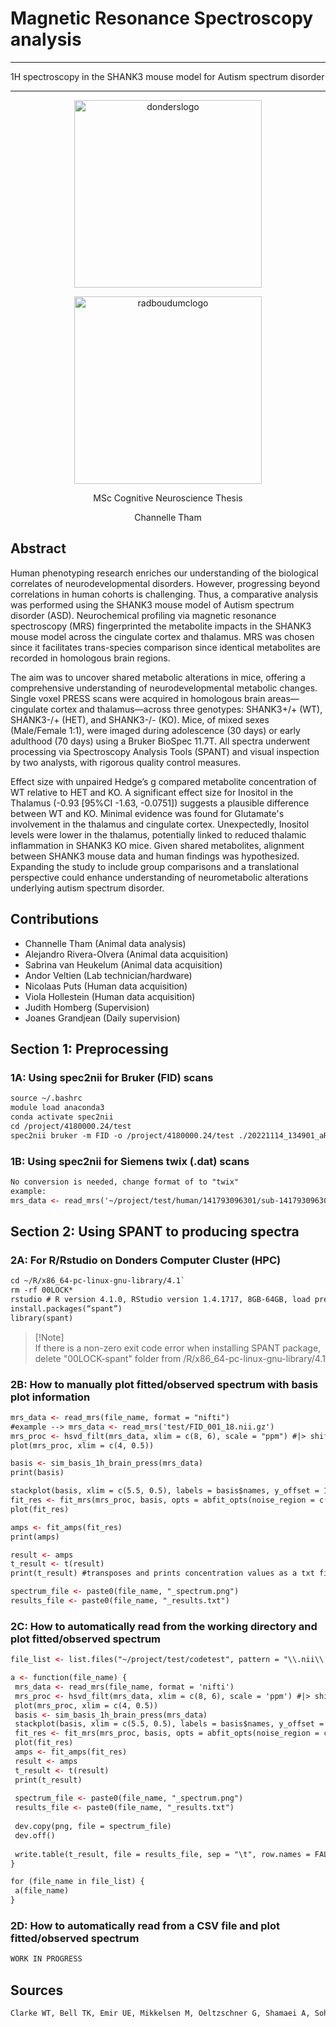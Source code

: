 # Magnetic Resonance Spectroscopy analysis

---
1H spectroscopy in the SHANK3 mouse model for Autism spectrum disorder 

---

<p align="center">
<img src= "https://www.smartnets-etn.eu/wp-content/uploads/2020/08/dondersru-1.png" 
alt="donderslogo" width=300>

<p align="center">
<img src="https://upload.wikimedia.org/wikipedia/commons/d/dd/Radboud_university_medical_center_logo.png?20170808070641" 
alt="radboudumclogo" width=300>
 
<p align="center">
MSc Cognitive Neuroscience Thesis
<p align="center" >Channelle Tham </p>
</p>

## Abstract
<!--- > [!IMPORTANT]\
> We ask that all users read our [legal disclaimer](https://github.com/simple-icons/simple-icons/blob/develop/DISCLAIMER.md) before using icons from Simple Icons. ---> 
Human phenotyping research enriches our understanding of the biological correlates of neurodevelopmental disorders. However, progressing beyond correlations in human cohorts is challenging. Thus, a comparative analysis was performed using the SHANK3 mouse model of Autism spectrum disorder (ASD). Neurochemical profiling via magnetic resonance spectroscopy (MRS) fingerprinted the metabolite impacts in the SHANK3 mouse model across the cingulate cortex and thalamus. MRS was chosen since it facilitates trans-species comparison since identical metabolites are recorded in homologous brain regions. 

The aim was to uncover shared metabolic alterations in mice, offering a comprehensive understanding of neurodevelopmental metabolic changes. Single voxel PRESS scans were acquired in homologous brain areas—cingulate cortex and thalamus—across three genotypes: SHANK3+/+ (WT), SHANK3-/+ (HET), and SHANK3-/- (KO). Mice, of mixed sexes (Male/Female 1:1), were imaged during adolescence (30 days) or early adulthood (70 days) using a Bruker BioSpec 11.7T. All spectra underwent processing via Spectroscopy Analysis Tools (SPANT) and visual inspection by two analysts, with rigorous quality control measures. 

Effect size with unpaired Hedge’s g compared metabolite concentration of WT relative to HET and KO. A significant effect size for Inositol in the Thalamus (-0.93 [95%CI -1.63, -0.0751]) suggests a plausible difference between WT and KO. Minimal evidence was found for Glutamate's involvement in the thalamus and cingulate cortex. Unexpectedly, Inositol levels were lower in the thalamus, potentially linked to reduced thalamic inflammation in SHANK3 KO mice. Given shared metabolites, alignment between SHANK3 mouse data and human findings was hypothesized. Expanding the study to include group comparisons and a translational perspective could enhance understanding of neurometabolic alterations underlying autism spectrum disorder.


## Contributions
<ul style=“list-style-type:circle”>
<li>  Channelle Tham (Animal data analysis)  </li>
<li>  Alejandro Rivera-Olvera (Animal data acquisition)  </li>
<li> Sabrina van Heukelum (Animal data acquisition)  </li>
<li> Andor Veltien (Lab technician/hardware)  </li>
<li> Nicolaas Puts (Human data acquisition)  </li>
<li> Viola Hollestein (Human data acquisition)  </li>
<li> Judith Homberg (Supervision)  </li>
<li> Joanes Grandjean (Daily supervision)  </li>
</ul>

## Section 1: Preprocessing

### 1A: Using spec2nii for Bruker (FID) scans 

```html
source ~/.bashrc
module load anaconda3
conda activate spec2nii
cd /project/4180000.24/test
spec2nii bruker -m FID -o /project/4180000.24/test ./20221114_134901_aRi001_1_1_1/18/fid
```

### 1B: Using spec2nii for Siemens twix (.dat) scans
```html
No conversion is needed, change format of to "twix"
example:
mrs_data <- read_mrs('~/project/test/human/141793096301/sub-141793096301_PRESS_ACC_unsuppressed.dat', format = "twix")
```

## Section 2: Using SPANT to producing spectra 
### 2A: For R/Rstudio on Donders Computer Cluster (HPC)
```html
cd ~/R/x86_64-pc-linux-gnu-library/4.1`
rm -rf 00LOCK*
rstudio # R version 4.1.0, RStudio version 1.4.1717, 8GB-64GB, load preinstalled packages 
install.packages(“spant”)
library(spant)
```
> [!Note]\
> If there is a non-zero exit code error when installing SPANT package, delete "00LOCK-spant" folder from /R/x86_64-pc-linux-gnu-library/4.1 

### 2B: How to manually plot fitted/observed spectrum with basis plot information 
 ```html
mrs_data <- read_mrs(file_name, format = "nifti")
#example --> mrs_data <- read_mrs('test/FID_001_18.nii.gz')
mrs_proc <- hsvd_filt(mrs_data, xlim = c(8, 6), scale = "ppm") #|> shift(-1.90)
plot(mrs_proc, xlim = c(4, 0.5))

basis <- sim_basis_1h_brain_press(mrs_data)
print(basis)

stackplot(basis, xlim = c(5.5, 0.5), labels = basis$names, y_offset = 10)
fit_res <- fit_mrs(mrs_proc, basis, opts = abfit_opts(noise_region = c(6, 8)))
plot(fit_res)

amps <- fit_amps(fit_res)
print(amps)

result <- amps
t_result <- t(result)
print(t_result) #transposes and prints concentration values as a txt file

spectrum_file <- paste0(file_name, "_spectrum.png")
results_file <- paste0(file_name, "_results.txt")
```

### 2C: How to automatically read from the working directory and plot fitted/observed spectrum 
 ```html
file_list <- list.files("~/project/test/codetest", pattern = "\\.nii\\.gz$", full.names = TRUE)

a <- function(file_name) {
  mrs_data <- read_mrs(file_name, format = 'nifti')
  mrs_proc <- hsvd_filt(mrs_data, xlim = c(8, 6), scale = 'ppm') #|> shift(-1.90)
  plot(mrs_proc, xlim = c(4, 0.5))
  basis <- sim_basis_1h_brain_press(mrs_data)
  stackplot(basis, xlim = c(5.5, 0.5), labels = basis$names, y_offset = 10)
  fit_res <- fit_mrs(mrs_proc, basis, opts = abfit_opts(noise_region = c(6, 8)))
  plot(fit_res)
  amps <- fit_amps(fit_res)
  result <- amps
  t_result <- t(result)
  print(t_result)
  
  spectrum_file <- paste0(file_name, "_spectrum.png")
  results_file <- paste0(file_name, "_results.txt")
  
  dev.copy(png, file = spectrum_file)
  dev.off()
  
  write.table(t_result, file = results_file, sep = "\t", row.names = FALSE)
}

for (file_name in file_list) {
  a(file_name)
}
```

### 2D: How to automatically read from a CSV file and plot fitted/observed spectrum 
 ```html
WORK IN PROGRESS
```

## Sources 
````html
Clarke WT, Bell TK, Emir UE, Mikkelsen M, Oeltzschner G, Shamaei A, Soher BJ, Wilson M. NIfTI-MRS: A standard data format for magnetic resonance spectroscopy. Magn Reson Med. 2022. doi: 10.1002/mrm.29418.
````
